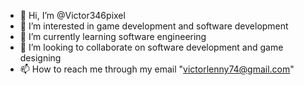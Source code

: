 - 👋 Hi, I’m @Victor346pixel
- 👀 I’m interested in game development and software development
- 🌱 I’m currently learning software engineering
- 💞️ I’m looking to collaborate on software development and game designing
- 📫 How to reach me through my email "victorlenny74@gmail.com"

<!---
Victor346pixel/Victor346pixel is a ✨ special ✨ repository because its `README.md` (this file) appears on your GitHub profile.
You can click the Preview link to take a look at your changes.
--->
